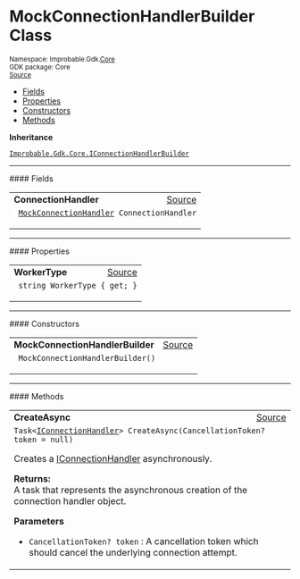 
# MockConnectionHandlerBuilder Class
<sup>
Namespace: Improbable.Gdk.<a href="{{urlRoot}}/api/core-index">Core</a><br/>
GDK package: Core<br/>
<a href="https://www.github.com/spatialos/gdk-for-unity/blob/15bb5eac/workers/unity/Packages/io.improbable.gdk.core/Worker/ConnectionHandlers/MockConnectionHandler.cs/#L8">Source</a>
<style>
a code {
                    padding: 0em 0.25em!important;
}
code {
                    background-color: #ffffff!important;
}
</style>
</sup>
<nav id="pageToc" class="page-toc"><ul><li><a href="#fields">Fields</a>
<li><a href="#properties">Properties</a>
<li><a href="#constructors">Constructors</a>
<li><a href="#methods">Methods</a>
</ul></nav>



</p>

<b>Inheritance</b>

<code><a href="{{urlRoot}}/api/core/i-connection-handler-builder">Improbable.Gdk.Core.IConnectionHandlerBuilder</a></code>






</p>
<hr style="width:100%; border-top-color:#d8d8d8" />
#### Fields


</p>




<table width="100%">
    <tr>
        <td style="border-right:none"><b>ConnectionHandler</b></td>
        <td style="border-left:none; text-align:right"><a href="https://www.github.com/spatialos/gdk-for-unity/blob/15bb5eac/workers/unity/Packages/io.improbable.gdk.core/Worker/ConnectionHandlers/MockConnectionHandler.cs/#L10">Source</a></td>
    </tr>
    <tr>
        <td colspan="2">
<code> <a href="{{urlRoot}}/api/core/mock-connection-handler">MockConnectionHandler</a> ConnectionHandler</code></p>


</td>
    </tr>
</table>





</p>
<hr style="width:100%; border-top-color:#d8d8d8" />
#### Properties


</p>




<table width="100%">
    <tr>
        <td style="border-right:none"><b>WorkerType</b></td>
        <td style="border-left:none; text-align:right"><a href="https://www.github.com/spatialos/gdk-for-unity/blob/15bb5eac/workers/unity/Packages/io.improbable.gdk.core/Worker/ConnectionHandlers/MockConnectionHandler.cs/#L22">Source</a></td>
    </tr>
    <tr>
        <td colspan="2">
<code> string WorkerType { get; }</code></p>



</td>
    </tr>
</table>





</p>
<hr style="width:100%; border-top-color:#d8d8d8" />
#### Constructors


</p>




<table width="100%">
    <tr>
        <td style="border-right:none"><b>MockConnectionHandlerBuilder</b></td>
        <td style="border-left:none; text-align:right"><a href="https://www.github.com/spatialos/gdk-for-unity/blob/15bb5eac/workers/unity/Packages/io.improbable.gdk.core/Worker/ConnectionHandlers/MockConnectionHandler.cs/#L12">Source</a></td>
    </tr>
    <tr>
        <td colspan="2">
<code> MockConnectionHandlerBuilder()</code></p>






</td>
    </tr>
</table>




</p>
<hr style="width:100%; border-top-color:#d8d8d8" />
#### Methods


</p>




<table width="100%">
    <tr>
        <td style="border-right:none"><b>CreateAsync</b></td>
        <td style="border-left:none; text-align:right"><a href="https://www.github.com/spatialos/gdk-for-unity/blob/15bb5eac/workers/unity/Packages/io.improbable.gdk.core/Worker/ConnectionHandlers/MockConnectionHandler.cs/#L17">Source</a></td>
    </tr>
    <tr>
        <td colspan="2">
<code>Task&lt;<a href="{{urlRoot}}/api/core/i-connection-handler">IConnectionHandler</a>&gt; CreateAsync(CancellationToken? token = null)</code></p>
Creates a <a href="{{urlRoot}}/api/core/i-connection-handler">IConnectionHandler</a> asynchronously. 
</p><b>Returns:</b></br>A task that represents the asynchronous creation of the connection handler object.

</p>

<b>Parameters</b>

<ul>
<li><code>CancellationToken? token</code> : A cancellation token which should cancel the underlying connection attempt.</li>
</ul>





</td>
    </tr>
</table>





